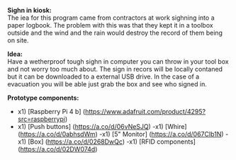 **Sighn in kiosk:** <br>
The iea for this program came from contractors at work sighning into a paper logbook. The problem with this was that they kept it in a toolbox outside and 
the wind and the rain would destroy the record of them being on site.

**Idea:** <br>
Have a wetherproof tough sighn in computer you can throw in your tool box and not worry too much about. The sign in recors will be locally contaned but it can be downloaded 
to a external USB drive. In the case of a evacuation you will be able just grab the box and see who signed in.

**Prototype components:** <br>

* x1) [Raspberry Pi 4 b] (https://www.adafruit.com/product/4295?src=raspberrypi)
* x1) [Push buttons] (https://a.co/d/06vNeSJQ)
-x1) [Whire] (https://a.co/d/0abhsdWm)
-x1) [5" Monitor] (https://a.co/d/067CIb1N)
-x1) [Box] (https://a.co/d/0268DwQc)
-x1) [RFID components] (https://a.co/d/02DW074d)
